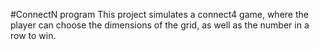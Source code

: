 #ConnectN program
This project simulates a connect4 game, where the player can choose the dimensions of the grid, as well as the number in a row to win.
